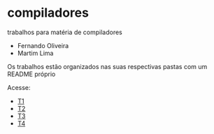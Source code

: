 # compiladores
trabalhos para matéria de compiladores
- Fernando Oliveira
- Martim Lima

Os trabalhos estão organizados nas suas respectivas pastas com um README próprio

Acesse:
- [T1](t1/README.md)
- [T2](t2/README.md)
- [T3](t3/README.md)
- [T4](t4/README.md)
